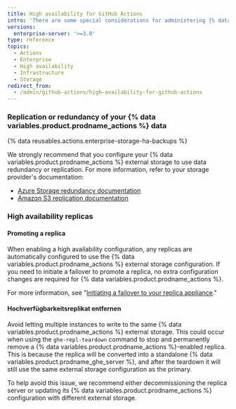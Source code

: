 ```yaml
---
title: High availability for GitHub Actions
intro: 'There are some special considerations for administering {% data variables.product.prodname_actions %} in a high availability configuration.'
versions:
  enterprise-server: '>=3.0'
type: reference
topics:
  - Actions
  - Enterprise
  - High availability
  - Infrastructure
  - Storage
redirect_from:
  - /admin/github-actions/high-availability-for-github-actions
---
```

### Replication or redundancy of your {% data variables.product.prodname_actions %} data

{% data reusables.actions.enterprise-storage-ha-backups %}

We strongly recommend that you configure your {% data variables.product.prodname_actions %} external storage to use data redundancy or replication. For more information, refer to your storage provider's documentation:

* [Azure Storage redundancy documentation](https://docs.microsoft.com/en-us/azure/storage/common/storage-redundancy)
* [Amazon S3 replication documentation](https://docs.aws.amazon.com/AmazonS3/latest/dev/replication.html)

### High availability replicas

#### Promoting a replica

When enabling a high availability configuration, any replicas are automatically configured to use the {% data variables.product.prodname_actions %} external storage configuration. If you need to initiate a failover to promote a replica, no extra configuration changes are required for {% data variables.product.prodname_actions %}.

For more information, see "[Initiating a failover to your replica appliance](/admin/enterprise-management/initiating-a-failover-to-your-replica-appliance)."

#### Hochverfügbarkeitsreplikat entfernen

Avoid letting multiple instances to write to the same {% data variables.product.prodname_actions %} external storage. This could occur when using the `ghe-repl-teardown` command to stop and permanently remove a {% data variables.product.prodname_actions %}-enabled replica. This is because the replica will be converted into a standalone {% data variables.product.prodname_ghe_server %}, and after the teardown it will still use the same external storage configuration as the primary.

To help avoid this issue, we recommend either decommissioning the replica server or updating its {% data variables.product.prodname_actions %} configuration with different external storage.
